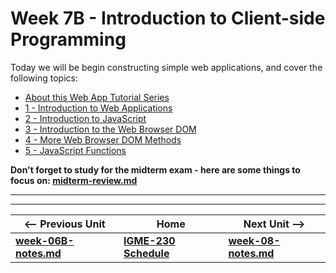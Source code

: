 # Week 7B - Introduction to Client-side Programming

Today we will be begin constructing simple web applications, and cover the following topics:

- [About this Web App Tutorial Series](https://github.com/tonethar/IGME-230-Master/tree/master/notes/web-apps-0.md)
- [1 - Introduction to Web Applications](https://github.com/tonethar/IGME-230-Master/tree/master/notes/web-apps-1.md)
- [2 - Introduction to JavaScript](https://github.com/tonethar/IGME-230-Master/tree/master/notes/web-apps-2.md)
- [3 - Introduction to the Web Browser DOM](https://github.com/tonethar/IGME-230-Master/tree/master/notes/web-apps-3.md)
- [4 - More Web Browser DOM Methods](https://github.com/tonethar/IGME-230-Master/tree/master/notes/web-apps-4.md)
- [5 - JavaScript Functions](https://github.com/tonethar/IGME-230-Master/tree/master/notes/web-apps-5.md)

**Don't forget to study for the midterm exam - here are some things to focus on: [midterm-review.md](../exams/midterm-review.md)**

<hr><hr>

| <-- Previous Unit | Home | Next Unit -->
| --- | --- | --- 
| [**week-06B-notes.md**](week-06B-notes.md)     |  [**IGME-230 Schedule**](../schedule.md) | [**week-08-notes.md**](week-08-notes.md)
